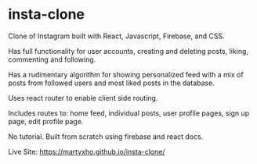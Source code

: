 # insta-clone

Clone of Instagram built with React, Javascript, Firebase, and CSS.

Has full functionality for user accounts, creating and deleting posts, liking, commenting and following. 

Has a rudimentary algorithm for showing personalized feed with a mix of posts from followed users and most liked posts in the database.

Uses react router to enable client side routing.

Includes routes to:
  home feed,
  individual posts,
  user profile pages,
  sign up page,
  edit profile page.
  
No tutorial. Built from scratch using firebase and react docs.

Live Site: https://martyxho.github.io/insta-clone/


  
